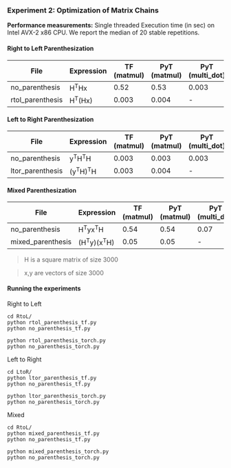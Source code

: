 
### Experiment 2: Optimization of Matrix Chains

**Performance measurements:** Single threaded Execution time (in sec) on Intel AVX-2 x86 CPU. We report the median of 20 stable repetitions.

#### Right to Left Parenthesization

|File | Expression    | TF (matmul)  | PyT (matmul) | PyT (multi_dot)|
|-----|---------------|--------------|--------------|----------------|
|no_parenthesis|H<sup>T</sup>Hx | 0.52|0.53| 0.003 
|rtol_parenthesis|H<sup>T</sup>(Hx) | 0.003|0.004| -  |

#### Left to Right Parenthesization
|File | Expression    | TF (matmul)  | PyT (matmul) | PyT (multi_dot)|
|-----|---------------|--------------|--------------|----------------|
|no_parenthesis|y<sup>T</sup>H<sup>T</sup>H | 0.003|0.003|  0.003|
|ltor_parenthesis|(y<sup>T</sup>H)<sup>T</sup>H | 0.003|0.004| -|

#### Mixed Parenthesization

|File | Expression    | TF (matmul)  | PyT (matmul) | PyT (multi_dot)|
|-----|---------------|--------------|--------------|----------------|
|no_parenthesis|H<sup>T</sup>yx<sup>T</sup>H | 0.54|0.54|  0.07|
|mixed_parenthesis|(H<sup>T</sup>y)(x<sup>T</sup>H)  | 0.05|0.05| -|


> H is a square matrix of size 3000

> x,y are vectors of size 3000

#### Running the experiments

Right to Left

```
cd RtoL/
python rtol_parenthesis_tf.py
python no_parenthesis_tf.py

python rtol_parenthesis_torch.py
python no_parenthesis_torch.py
```

Left to Right

```
cd LtoR/
python ltor_parenthesis_tf.py
python no_parenthesis_tf.py

python ltor_parenthesis_torch.py
python no_parenthesis_torch.py
```

Mixed

```
cd RtoL/
python mixed_parenthesis_tf.py
python no_parenthesis_tf.py

python mixed_parenthesis_torch.py
python no_parenthesis_torch.py
```
